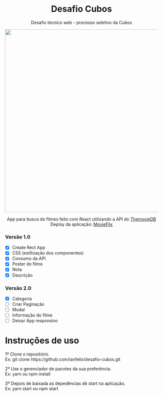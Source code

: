<h1 align="center">
Desafio Cubos
</h1>

<p align="center">
Desafio técnico web - processo seletivo da Cubos
<p>

<p align='center'>
  <img width='600px' src='https://user-images.githubusercontent.com/62842327/91229619-8c6a1480-e700-11ea-8930-ecc3b42ba3e4.gif' />
<p>
  
<p align="center">
  App para busca de filmes feito com React utilizando a API do <a href='https://www.themoviedb.org/'>ThemovieDB</a> <br />
  Deploy da aplicação: <a href='https://desafio-cubos.vercel.app/'>MovieFlix</a>
<p>

### Versão 1.0

- [x] Create Rect App
- [x] CSS (estilização dos componentes)
- [x] Consumo da API
- [x] Poster do filme
- [x] Nota
- [x] Descrição

### Versão 2.0

- [x] Categoria
- [ ] Criar Paginação
- [ ] Modal
- [ ] Informação do filme
- [ ] Deixar App responsivo

<h1>
Instruções de uso
</h1>

<p>
1º Clone o repositório. </br>
Ex: git clone https://github.com/ianfelix/desafio-cubos.git
</p>

<p>
2º Use o gerenciador de pacotes da sua preferência. </br>
Ex: yarn ou npm install
</p>

<p>
3º Depois de baixada as depedências dê start na aplicação. </br>
Ex: yarn start ou npm start
</p>
